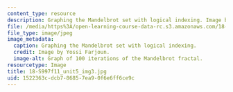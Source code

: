 ```yaml
---
content_type: resource
description: Graphing the Mandelbrot set with logical indexing. Image by Yossi Farjoun.
file: /media/https%3A/open-learning-course-data-rc.s3.amazonaws.com/18-s997-introduction-to-matlab-programming-fall-2011/1522363cdcb786857ea90f6e6ff6ce9c_18-S997f11_unit5_img3.jpg
file_type: image/jpeg
image_metadata:
  caption: Graphing the Mandelbrot set with logical indexing.
  credit: Image by Yossi Farjoun.
  image-alt: Graph of 100 iterations of the Mandelbrot fractal.
resourcetype: Image
title: 18-S997f11_unit5_img3.jpg
uid: 1522363c-dcb7-8685-7ea9-0f6e6ff6ce9c
---
```

